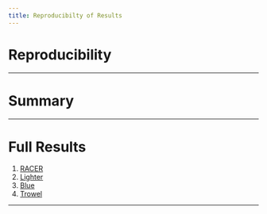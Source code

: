 ```yaml
---
title: Reproducibilty of Results
---
```


# Reproducibility 

---

# Summary

---

# Full Results

1. [RACER](/rcents/ec/racer/)
2. [Lighter](/rcents/ec/lighter/)
3. [Blue](/rcents/ec/blue/)
4. [Trowel](/rcents/ec/trowel/)

----

